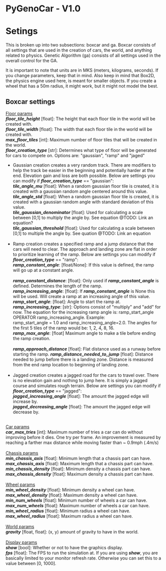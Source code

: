 # PyGenoCar - V1.0

# Setings
This is broken up into two subsections: boxcar and ga. Boxcar consists of all settings that are used in the creation of cars, the world, and anything related to physics. Genetic Algorithm (ga) consists of all settings used in the overall control for the GA.

It is important to note that units are in MKS (meters, kilograms, seconds). If you change parameters, keep that in mind. Also keep in mind that Box2D, the physics engine used here, is meant for smaller objects. If you create a wheel that has a 50m radius, it might work, but it might not model the best.
## Boxcar settings<br>
<u>Floor params</u>
<br>
<i><b>floor_tile_height</b></i> [float]: The height that each floor tile in the world will be created with.<br>
<i><b>floor_tile_width</b></i> [float]: The width that each floor tile in the world will be created with.<br>
<i><b>max_floor_tiles</b></i> [int]: Maximum number of floor tiles that will be created in the world.<br>
<i><b>floor_creation_type</b></i> [str]: Determines what type of floor will be generated for cars to compete on. Options are: "gaussian", "ramp" and "jaged"
<ul>
<li>Gaussian creation creates a very random track. There are modifiers to help the track be easier in the beginning and potentially harder at the end. Elevation gain and loss are both possible. Below are settings you can modify if <i><b>floor_creation_type</b></i> == "gaussian":<br>
<i><b>tile_angle_mu</b></i> [float]: When a random gaussian floor tile is created, it is created with a gaussian random angle centered around this value.<br>
<i><b>tile_angle_std</b></i> [float]: When a random gaussian floor tile is created, it is created with a gaussian random angle with standard deviation of this value.<br>
<i><b>tile_gaussian_denominator</b></i> [float]: Used for calculating a scale between [0,1] to multiply the angle by. See equation @TODO: Link an equation?<br>
<i><b>tile_gaussian_threshold</b></i> [float]: Used for calculating a scale between [0,1] to multiple the angle by. See quation @TODO: Link an equation<br>
</li>
<br>

<li>Ramp creation creates a specified ramp and a jump distance that the cars will need to clear. The approach and landing zone are flat in order to prioritize learning of the ramp. Below are settings you can modify if <i><b>floor_creation_type</b></i> == "ramp":<br>
<i><b>ramp_constant_angle</b></i>: [float/None]: If this value is defined, the ramp will go up at a constant angle.<br>
<br>
<i><b>ramp_constant_distance</b></i>: [float]: Only used if <i><b>ramp_constant_angle</b></i> is defined. Determines the length of the ramp.<br>
<i><b>ramp_increasing_angle</b></i>: [float]: If <i><b>ramp_constant_angle</b></i> is None this will be used. Will create a ramp at an increasing angle of this value.<br>
<i><b>ramp_start_angle</b></i>: [float]: Angle to start the ramp at.<br>
<i><b>ramp_increasing_type</b></i>: [str]: Options consist of "multiply" and "add" for now. The equation for the increasing ramp angle is: ramp_start_angle OPERATOR ramp_increasing_angle. Example:<br>
ramp_start_angle = 1.0 and ramp_increasing_angle=2.0. The angles for the first 5 tiles of the ramp would be: 1, 2, 4, 8, 16.<br>
<i><b>ramp_max_angle</b></i>: [float] Maximum angle to make a tile before ending the ramp creation.<br>
<br>
<i><b>ramp_approach_distance</b></i> [float]: Flat distance used as a runway before starting the ramp.
<i><b>ramp_distance_needed_to_jump</b></i> [float]: Distance needed to jump before there is a landing zone. Distance is measured from the end ramp location to beginning of landing zone.
</li>
<br>

<li>Jagged creation creates a jagged road for the cars to travel over. There is no elevation gain and nothing to jump here. It is simply a jagged course and simulates rough terrain. Below are settings you can modify if <i><b>floor_creation_type</b></i> == "jagged":<br>
</li>
<i><b>jagged_increasing_angle</b></i> [float]: The amount the jagged edge will increase by.<br>
<i><b>jagged_decreasing_angle</b></i> [float]: The amount the jagged edge will decrease by. <br>
</li>
</ul>
<br>
<u>Car params</u>
<br>
<i><b>car_max_tries</b></i> [int]: Maximum number of tries a car can do without improving before it dies. One try per frame. An improvement is measured by reaching a farther max distance while moving faster than ~ 0.9mph (.4m/s)<br>
<br>
<u>Chassis params</u>
<br>
<i><b>min_chassis_axis</b></i> [float]: Minimum length that a chassis part can have.<br>
<i><b>max_chassis_axis</b></i> [float]: Maximum length that a chassis part can have.<br>
<i><b>min_chassis_density</b></i> [float]: Minimum density a chassis part can have.<br>
<i><b>max_chassis_density</b></i> [float]: Maximum density a chassis part can have.<br>
<br>
<u>Wheel params</u>
<br>
<i><b>min_wheel_density</b></i> [float]: Minimum density a wheel can have.<br>
<i><b>max_wheel_density</b></i> [float]: Maximum density a wheel can have.<br>
<i><b>min_num_wheels</b></i> [float]: Minimum number of wheels a car can have.<br>
<i><b>max_num_wheels</b></i> [float]: Maximum number of wheels a car can have.<br>
<i><b>min_wheel_radius</b></i> [float]: Minimum radius a wheel can have.<br>
<i><b>max_wheel_radius</b></i> [float]: Maximum radius a wheel can have.<br>
<br>
<u>World params</u>
<br>
<i><b>gravity</b></i> [float, float]: (x, y) amount of gravity to have in the world.<br>
<br>
<u>Display params</u>
<br>
<i><b>show</b></i> [bool]: Whether or not to have the graphics display.<br>
<i><b>fps</b></i> [float]: The FPS to run the simulation at. If you are using <i><b>show</b></i>, you are basically limited to your monitor refresh rate. Otherwise you can set this to a value between [0, 1000].<br>
<i><b></b></i>


